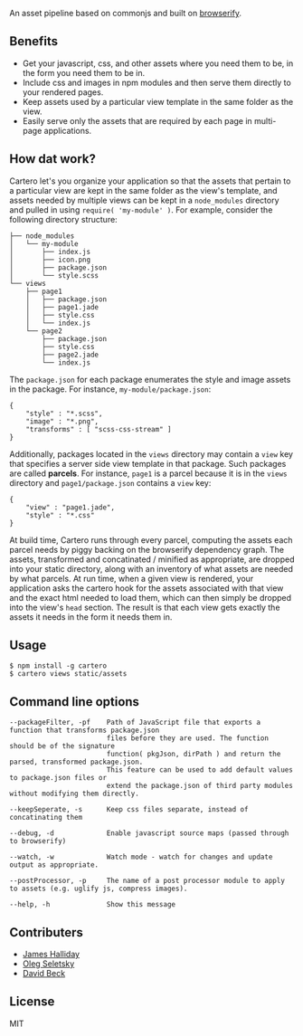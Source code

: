 

An asset pipeline based on commonjs and built on [browserify](http://browserify.org/). 

## Benefits

* Get your javascript, css, and other assets where you need them to be, in the form you need them to be in.
* Include css and images in npm modules and then serve them directly to your rendered pages.
* Keep assets used by a particular view template in the same folder as the view.
* Easily serve only the assets that are required by each page in multi-page applications.

## How dat work?

Cartero let's you organize your application so that the assets that pertain to a particular view are kept in the same folder as the view's template, and assets needed by multiple views can be kept in a `node_modules` directory and pulled in using `require( 'my-module' )`. For example, consider the following directory structure:

```
├── node_modules
│   └── my-module
│       ├── index.js
│       ├── icon.png
│       ├── package.json
│       └── style.scss
└── views
    ├── page1
    │   ├── package.json
    │   ├── page1.jade
    │   ├── style.css
    │   └── index.js
    └── page2
        ├── package.json
        ├── style.css
        ├── page2.jade
        └── index.js
```

The `package.json` for each package enumerates the style and image assets in the package. For instance, `my-module/package.json`:

```
{
	"style" : "*.scss",
	"image" : "*.png",
	"transforms" : [ "scss-css-stream" ]
}
```

Additionally, packages located in the `views` directory may contain a `view` key that specifies a server side view template in that package. Such packages are called __parcels__. For instance, `page1` is a parcel because it is in the `views` directory and `page1/package.json` contains a `view` key:

```
{
	"view" : "page1.jade",
	"style" : "*.css"
}
```

At build time, Cartero runs through every parcel, computing the assets each parcel needs by piggy backing on the browserify dependency graph. The assets, transformed and concatinated / minified as appropriate, are dropped into your static directory, along with an inventory of what assets are needed by what parcels. At run time, when a given view is rendered, your application asks the cartero hook for the assets associated with that view and the exact html needed to load them, which can then simply be dropped into the view's `head` section. The result is that each view gets exactly the assets it needs in the form it needs them in.


## Usage

```
$ npm install -g cartero
$ cartero views static/assets
```

## Command line options

```
--packageFilter, -pf	Path of JavaScript file that exports a function that transforms package.json
						files before they are used. The function should be of the signature 
						function( pkgJson, dirPath ) and return the parsed, transformed package.json.
						This feature can be used to add default values to package.json files or
						extend the package.json of third party modules without modifying them directly.

--keepSeperate, -s      Keep css files separate, instead of concatinating them

--debug, -d   	    	Enable javascript source maps (passed through to browserify)

--watch, -w      		Watch mode - watch for changes and update output as appropriate.

--postProcessor, -p		The name of a post processor module to apply to assets (e.g. uglify js, compress images).

--help, -h       		Show this message

```

## Contributers

* [James Halliday](https://twitter.com/substack)
* [Oleg Seletsky](https://github.com/go-oleg)
* [David Beck](https://twitter.com/davegbeck)

## License

MIT
